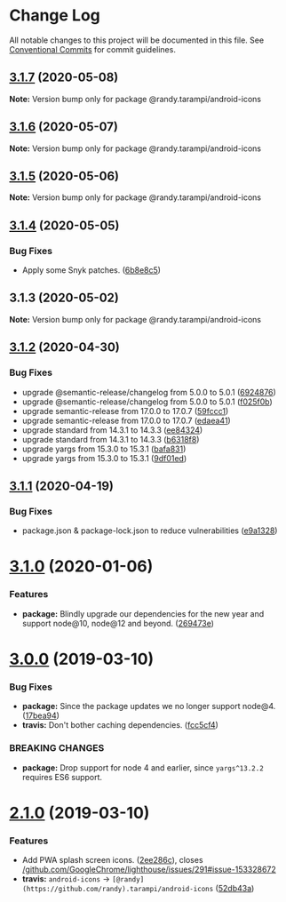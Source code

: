 # Change Log

All notable changes to this project will be documented in this file.
See [Conventional Commits](https://conventionalcommits.org) for commit guidelines.

## [3.1.7](https://github.com/randytarampi/android-icons/compare/@randy.tarampi/android-icons@3.1.6...@randy.tarampi/android-icons@3.1.7) (2020-05-08)

**Note:** Version bump only for package @randy.tarampi/android-icons





## [3.1.6](https://github.com/randytarampi/android-icons/compare/@randy.tarampi/android-icons@3.1.5...@randy.tarampi/android-icons@3.1.6) (2020-05-07)

**Note:** Version bump only for package @randy.tarampi/android-icons





## [3.1.5](https://github.com/randytarampi/android-icons/compare/@randy.tarampi/android-icons@3.1.4...@randy.tarampi/android-icons@3.1.5) (2020-05-06)

**Note:** Version bump only for package @randy.tarampi/android-icons





## [3.1.4](https://github.com/randytarampi/android-icons/compare/@randy.tarampi/android-icons@3.1.3...@randy.tarampi/android-icons@3.1.4) (2020-05-05)


### Bug Fixes

* Apply some Snyk patches. ([6b8e8c5](https://github.com/randytarampi/android-icons/commit/6b8e8c5e3e08ffacfaacc92ea3d8de16da186fc4))





## 3.1.3 (2020-05-02)

**Note:** Version bump only for package @randy.tarampi/android-icons





## [3.1.2](https://github.com/randytarampi/android-icons/compare/v3.1.1...v3.1.2) (2020-04-30)


### Bug Fixes

* upgrade @semantic-release/changelog from 5.0.0 to 5.0.1 ([6924876](https://github.com/randytarampi/android-icons/commit/6924876219e1ea7db67fa27bfa0b7b6a2d010e68))
* upgrade @semantic-release/changelog from 5.0.0 to 5.0.1 ([f025f0b](https://github.com/randytarampi/android-icons/commit/f025f0bd6c79ddc7b89784b0a8e4e087f8fd40f9))
* upgrade semantic-release from 17.0.0 to 17.0.7 ([59fccc1](https://github.com/randytarampi/android-icons/commit/59fccc116ec5d0384c25f7412478265a2ff60182))
* upgrade semantic-release from 17.0.0 to 17.0.7 ([edaea41](https://github.com/randytarampi/android-icons/commit/edaea411afca1a4affcb2e7769d4cf7cf01bfe20))
* upgrade standard from 14.3.1 to 14.3.3 ([ee84324](https://github.com/randytarampi/android-icons/commit/ee84324fc133e5908597a750313b43996e04cda4))
* upgrade standard from 14.3.1 to 14.3.3 ([b6318f8](https://github.com/randytarampi/android-icons/commit/b6318f84ed749eff7021d980276472ff1ec67b85))
* upgrade yargs from 15.3.0 to 15.3.1 ([bafa831](https://github.com/randytarampi/android-icons/commit/bafa83117d82aba783d9d99e2e3a19059006fd0e))
* upgrade yargs from 15.3.0 to 15.3.1 ([9df01ed](https://github.com/randytarampi/android-icons/commit/9df01ed6b6e792dbea3ca74ef2fee8e67cc952e8))

## [3.1.1](https://github.com/randytarampi/android-icons/compare/v3.1.0...v3.1.1) (2020-04-19)


### Bug Fixes

* package.json & package-lock.json to reduce vulnerabilities ([e9a1328](https://github.com/randytarampi/android-icons/commit/e9a1328a725a883405ae546a73494b52492055fc))

# [3.1.0](https://github.com/randytarampi/android-icons/compare/v3.0.0...v3.1.0) (2020-01-06)


### Features

* **package:** Blindly upgrade our dependencies for the new year and support node@10, node@12 and beyond. ([269473e](https://github.com/randytarampi/android-icons/commit/269473e950ee8f479a7fa2c2af0c035db7c65ca4))

# [3.0.0](https://github.com/randytarampi/android-icons/compare/v2.1.0...v3.0.0) (2019-03-10)


### Bug Fixes

* **package:** Since the package updates we no longer support node@4. ([17bea94](https://github.com/randytarampi/android-icons/commit/17bea94))
* **travis:** Don't bother caching dependencies. ([fcc5cf4](https://github.com/randytarampi/android-icons/commit/fcc5cf4))


### BREAKING CHANGES

* **package:** Drop support for node 4 and earlier, since `yargs^13.2.2` requires ES6 support.

# [2.1.0](https://github.com/randytarampi/android-icons/compare/v2.0.4...v2.1.0) (2019-03-10)


### Features

* Add PWA splash screen icons. ([2ee286c](https://github.com/randytarampi/android-icons/commit/2ee286c)), closes [/github.com/GoogleChrome/lighthouse/issues/291#issue-153328672](https://github.com//github.com/GoogleChrome/lighthouse/issues/291/issues/issue-153328672)
* **travis:** `android-icons` -> `[@randy](https://github.com/randy).tarampi/android-icons` ([52db43a](https://github.com/randytarampi/android-icons/commit/52db43a))
